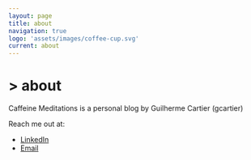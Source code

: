 ```yaml
---
layout: page
title: about
navigation: true
logo: 'assets/images/coffee-cup.svg'
current: about
---
```


# > about 

Caffeine Meditations is a personal blog by Guilherme Cartier (gcartier) 

Reach me out at:

- [LinkedIn](https://www.linkedin.com/in/gcartier/)
- [Email](mailto:gcartier@caffeinemeditations.com)

